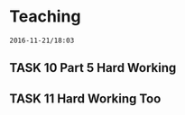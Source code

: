 # Teaching #
`2016-11-21/18:03`
## __TASK 10 Part 5__ Hard Working ##
## __TASK 11__ Hard Working Too ##
